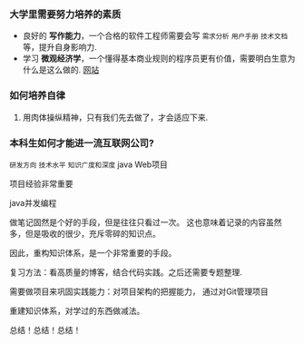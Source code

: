 ### 大学里需要努力培养的素质
- 良好的 **写作能力**，一个合格的软件工程师需要会写 `需求分析` `用户手册` `技术文档`等，提升自身影响力.
- 学习 **微观经济学**，一个懂得基本商业规则的程序员更有价值，需要明白生意为什么是这么做的.
[网站](https://blog.csdn.net/a724888/article/details/85840425)

### 如何培养自律
1. 用肉体操纵精神，只有我们先去做了，才会适应下来.

### 本科生如何才能进一流互联网公司?
`研发方向` `技术水平` `知识广度和深度`
java Web项目

项目经验非常重要

java并发编程 

做笔记固然是个好的手段，但是往往只看过一次。
这也意味着记录的内容虽然多，但是吸收的很少，充斥零碎的知识点。

因此，重构知识体系，是一个非常重要的手段。

复习方法：看高质量的博客，结合代码实践。之后还需要专题整理.

需要做项目来巩固实践能力：对项目架构的把握能力，
通过对Git管理项目

重建知识体系，对学过的东西做减法。

总结！总结！总结！